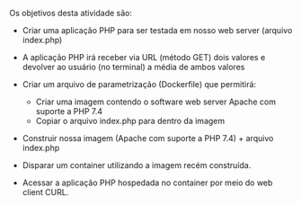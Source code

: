Os objetivos desta atividade são:

- Criar uma aplicação PHP para ser testada em nosso web server (arquivo index.php)
- A aplicação PHP irá receber via URL (método GET) dois valores e devolver ao usuário (no terminal) a média de ambos valores

- Criar um arquivo de parametrização (Dockerfile) que permitirá:
  - Criar uma imagem contendo o software web server Apache com suporte a PHP 7.4
  - Copiar o arquivo index.php para dentro da imagem

- Construir nossa imagem (Apache com suporte a PHP 7.4) + arquivo index.php

- Disparar um container utilizando a imagem recém construída.

- Acessar a aplicação PHP hospedada no container por meio do web client CURL.
